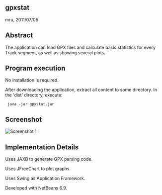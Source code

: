 gpxstat
-------

mru, 2011/07/05


Abstract
--------

The application can load GPX files and calculate basic statistics for every
Track segment, as well as showing several plots.


Program execution
-----------------

No installation is required.

After downloading the application, extract all content to some directory.
In the 'dist' directory, execute:

     java -jar gpxstat.jar


Screenshot
----------

![Screenshot 1](https://github.com/mru00/gpxstat/raw/master/doc/screenshot1.png)


Implementation Details
----------------------

Uses JAXB to generate GPX parsing code.

Uses JFreeChart to plot graphs.

Uses Swing as Application Framework.

Developed with NetBeans 6.9.
